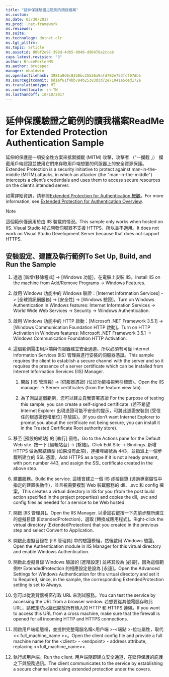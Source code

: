 ```yaml
---
title: "延伸保護驗證之範例的讀我檔案"
ms.custom: 
ms.date: 03/30/2017
ms.prod: .net-framework
ms.reviewer: 
ms.suite: 
ms.technology: dotnet-clr
ms.tgt_pltfrm: 
ms.topic: article
ms.assetid: 80bf2e97-398d-4db5-9040-d96478a2ccab
caps.latest.revision: "3"
author: BrucePerlerMS
ms.author: bruceper
manager: mbaldwin
ms.openlocfilehash: 3981a0d0c82b8bc35536a9afd702e753fcf07db5
ms.sourcegitcommit: bd1ef61f4bb794b25383d3d72e71041a5ced172e
ms.translationtype: MT
ms.contentlocale: zh-TW
ms.lasthandoff: 10/18/2017
---
```

# <a name="readme-for-extended-protection-authentication-sample"></a><span data-ttu-id="9e894-102">延伸保護驗證之範例的讀我檔案</span><span class="sxs-lookup"><span data-stu-id="9e894-102">ReadMe for Extended Protection Authentication Sample</span></span>
<span data-ttu-id="9e894-103">延伸的保護是一項安全性方案來抵禦攔截 (MITM) 攻擊，攻擊者 （"--攔截 」） 攔截用戶端認證並使用它們來存取用戶端想要的伺服器上的安全資源保護。</span><span class="sxs-lookup"><span data-stu-id="9e894-103">Extended Protection is a security initiative to protect against man-in-the-middle (MITM) attacks, in which an attacker (the "man-in-the-middle") intercepts a client’s credentials and uses them to access secure resources on the client’s intended server.</span></span>  
  
 <span data-ttu-id="9e894-104">如需詳細資訊，請參閱[Extended Protection for Authentication 概觀](../../../../docs/framework/wcf/feature-details/extended-protection-for-authentication-overview.md)。</span><span class="sxs-lookup"><span data-stu-id="9e894-104">For more information, see [Extended Protection for Authentication Overview](../../../../docs/framework/wcf/feature-details/extended-protection-for-authentication-overview.md).</span></span>  
  
> [!NOTE]
>  <span data-ttu-id="9e894-105">這個範例僅適用於由 IIS 裝載的情況。</span><span class="sxs-lookup"><span data-stu-id="9e894-105">This sample only works when hosted on IIS.</span></span> <span data-ttu-id="9e894-106">Visual Studio 程式開發伺服器不支援 HTTPS，所以並不適用。</span><span class="sxs-lookup"><span data-stu-id="9e894-106">It does not work on Visual Studio Development Server because that does not support HTTPS.</span></span>  
  
## <a name="to-set-up-build-and-run-the-sample"></a><span data-ttu-id="9e894-107">安裝設定、建置及執行範例</span><span class="sxs-lookup"><span data-stu-id="9e894-107">To Set Up, Build, and Run the Sample</span></span>  
  
1.  <span data-ttu-id="9e894-108">透過 [新增/移除程式] -> [Windows 功能]，在電腦上安裝 IIS。</span><span class="sxs-lookup"><span data-stu-id="9e894-108">Install IIS on the machine from Add/Remove Programs -> Windows Features.</span></span>  
  
2.  <span data-ttu-id="9e894-109">啟用 Windows 功能中的 Windows 驗證：[Internet Information Services] -> [全球資訊網服務] -> [安全性] -> [Windows 驗證]。</span><span class="sxs-lookup"><span data-stu-id="9e894-109">Turn on Windows Authentication in Windows features: Internet Information Services -> World Wide Web Services -> Security -> Windows Authentication.</span></span>  
  
3.  <span data-ttu-id="9e894-110">啟用 Windows 功能中的 HTTP 啟動：[Microsoft .NET Framework 3.5.1] -> [Windows Communication Foundation HTTP 啟動]。</span><span class="sxs-lookup"><span data-stu-id="9e894-110">Turn on HTTP Activation in Windows features: Microsoft .NET Framework 3.5.1 -> Windows Communication Foundation HTTP Activation.</span></span>  
  
4.  <span data-ttu-id="9e894-111">這個範例需由用戶端與伺服器建立安全通道，所以必須有可從 Internet Information Services (IIS) 管理員進行安裝的伺服器憑證。</span><span class="sxs-lookup"><span data-stu-id="9e894-111">This sample requires the client to establish a secure channel with the server and so it requires the presence of a server certificate which can be installed from Internet Information Services (IIS) Manager.</span></span>  
  
    1.  <span data-ttu-id="9e894-112">開啟 [IIS 管理員] -> [伺服器憑證] (位於功能檢視索引標籤)。</span><span class="sxs-lookup"><span data-stu-id="9e894-112">Open the IIS manager -> Server certificates (from the feature view tab).</span></span>  
  
    2.  <span data-ttu-id="9e894-113">為了測試這個範例，您可以建立自我簽署憑證 </span><span class="sxs-lookup"><span data-stu-id="9e894-113">For the purpose of testing this sample, you can create a self-signed certificate.</span></span> <span data-ttu-id="9e894-114">(若不希望 Internet Explorer 出現憑證可能不安全的提示，可將此憑證安裝到 [受信任的根憑證授權單位] 存放區)。</span><span class="sxs-lookup"><span data-stu-id="9e894-114">(If you don’t want Internet Explorer to prompt you about the certificate not being secure, you can install it in the Trusted Certificate Root authority store).</span></span>  
  
5.  <span data-ttu-id="9e894-115">移至 [預設的網站] 的 [執行] 窗格。</span><span class="sxs-lookup"><span data-stu-id="9e894-115">Go to the Actions pane for the Default Web site.</span></span> <span data-ttu-id="9e894-116">按一下 [編輯站台] -> [繫結]。</span><span class="sxs-lookup"><span data-stu-id="9e894-116">Click Edit Site -> Bindings.</span></span> <span data-ttu-id="9e894-117">新增 HTTPS 做為繫結類型 (如果沒有此項)，連接埠編號為 443，並指派上一個步驟所建立的 SSL 憑證。</span><span class="sxs-lookup"><span data-stu-id="9e894-117">Add HTTPS as a type if it is not already present, with port number 443, and assign the SSL certificate created in the above step.</span></span>  
  
6.  <span data-ttu-id="9e894-118">建置服務。</span><span class="sxs-lookup"><span data-stu-id="9e894-118">Build the service.</span></span> <span data-ttu-id="9e894-119">這樣會建立一個 IIS 虛擬目錄 (透過專案屬性中指定的建置後動作)，並且視需要複製 Web 裝載服務的 dll、.svc 和 config 檔案。</span><span class="sxs-lookup"><span data-stu-id="9e894-119">This creates a virtual directory in IIS for you (from the post build action specified in the project properties) and copies the dll, .svc and config files as needed for a service to be Web hosted.</span></span>  
  
7.  <span data-ttu-id="9e894-120">開啟 [IIS 管理員]。</span><span class="sxs-lookup"><span data-stu-id="9e894-120">Open the IIS Manager.</span></span> <span data-ttu-id="9e894-121">以滑鼠右鍵按一下先前步驟所建立的虛擬目錄 (ExtendedProtection)，選取 [轉換成應用程式]。</span><span class="sxs-lookup"><span data-stu-id="9e894-121">Right-click the virtual directory (ExtendedProtection) that you created in the previous step and select Convert to Application.</span></span>  
  
8.  <span data-ttu-id="9e894-122">開啟此虛擬目錄在 [IIS 管理員] 中的驗證模組，然後啟用 Windows 驗證。</span><span class="sxs-lookup"><span data-stu-id="9e894-122">Open the Authentication module in IIS Manager for this virtual directory and enable Windows Authentication.</span></span>  
  
9. <span data-ttu-id="9e894-123">開啟此虛擬目錄 Windows 驗證的 [進階設定] 並將其設為 [必要]，因為這個範例中 ExtendedProtection 的相應設定是設為 [永遠]。</span><span class="sxs-lookup"><span data-stu-id="9e894-123">Open the Advanced Settings for Windows Authentication for this virtual directory and set it to Required, since, in the sample, the corresponding ExtendedProtection setting is set to Always.</span></span>  
  
10. <span data-ttu-id="9e894-124">您可以從瀏覽器視窗存取 URL 來測試服務。</span><span class="sxs-lookup"><span data-stu-id="9e894-124">You can test the service by accessing the URL from a browser window.</span></span> <span data-ttu-id="9e894-125">若想要從其他電腦存取此 URL，請確定防火牆已開放所有傳入的 HTTP 和 HTTPS 連線。</span><span class="sxs-lookup"><span data-stu-id="9e894-125">If you want to access this URL from a cross machine, make sure that the firewall is opened for all incoming HTTP and HTTPS connections.</span></span>  
  
11. <span data-ttu-id="9e894-126">開啟用戶端組態檔，並提供完整電腦名稱\<用戶端 >-\<端點 >-位址屬性，取代 << full_machine_name >>。</span><span class="sxs-lookup"><span data-stu-id="9e894-126">Open the client config file and provide a full machine name for the \<client> - \<endpoint> - address attribute, replacing <<full_machine_name>>.</span></span>  
  
12. <span data-ttu-id="9e894-127">執行該用戶端。</span><span class="sxs-lookup"><span data-stu-id="9e894-127">Run the client.</span></span> <span data-ttu-id="9e894-128">用戶端隨即建立安全通道，在延伸保護的庇護之下與服務通訊。</span><span class="sxs-lookup"><span data-stu-id="9e894-128">The client communicates to the service by establishing a secure channel and using extended protection under the covers.</span></span>
